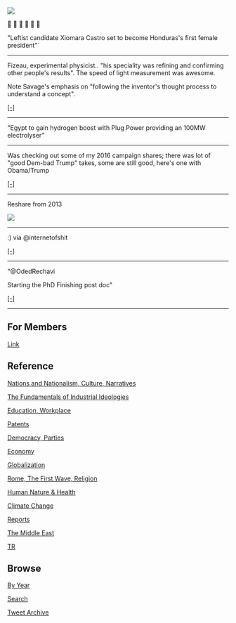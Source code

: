 <img src="https://drive.google.com/uc?export=view&id=1B2wf9R7AMH1d7Vw6e2mucLbIQ5NSjir7"/>

👏 👏 👏 👏 👏 👏 

"Leftist candidate Xiomara Castro set to become Honduras's first female president"`

---

Fizeau, experimental physicist.. "his speciality was refining and
confirming other people's results". The speed of light measurement
was awesome.

Note Savage's emphasis on "following the inventor's thought process to
understand a concept". 

[[-]](https://youtu.be/F8UFGu2M2gM)

---

"Egypt to gain hydrogen boost with Plug Power providing an 100MW electrolyser"

---

Was checking out some of my 2016 campaign shares; there was lot of
"good Dem-bad Trump" takes, some are still good, here's one with
Obama/Trump

[[-]](https://pbs.twimg.com/media/FFObWzDXIAQ70tF?format=jpg&name=small)

---

Reshare from 2013

<img src="https://pbs.twimg.com/media/FFRwtqpXsAgEh_3?format=png&name=small"/>

---

:) via @internetofshit

[[-]](https://mobile.twitter.com/HardPass4/status/1463886150171566084)

---

"@OdedRechavi

Starting the PhD Finishing post doc"

[[-]](https://twitter.com/OdedRechavi/status/1465572000840261633)

---

## For Members

[Link](https://thirdwave-members.herokuapp.com)

## Reference

[Nations and Nationalism, Culture, Narratives](/2013/02/nations-and-nationalism.md)

[The Fundamentals of Industrial Ideologies](/2011/04/fundamentals-of-industrial-ideologies.md)

[Education, Workplace](2017/09/education-workplace.md)

[Patents](/2018/09/patents.md)

[Democracy, Parties](/2016/11/democracy.md)

[Economy](/2018/05/economy.md)

[Globalization](/2018/09/globalization.md)

[Rome, The First Wave, Religion](/2017/12/rome.md)

[Human Nature & Health](/2020/07/human-nature.md)

[Climate Change](/2018/12/climate.md)

[Reports](/2019/05/reports.md)

[The Middle East](/2019/07/middleeast.md)

[TR](../tr)

## Browse

[By Year](years.md)

[Search](search.html)

[Tweet Archive](/tweets/README.md)


